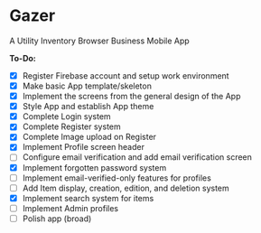 # Gazer

A Utility Inventory Browser Business Mobile App

**To-Do:**

- [x] Register Firebase account and setup work environment
- [x] Make basic App template/skeleton
- [x] Implement the screens from the general design of the App
- [x] Style App and establish App theme
- [x] Complete Login system
- [x] Complete Register system
- [x] Complete Image upload on Register
- [x] Implement Profile screen header
- [ ] Configure email verification and add email verification screen
- [x] Implement forgotten password system
- [ ] Implement email-verified-only features for profiles
- [ ] Add Item display, creation, edition, and deletion system
- [x] Implement search system for items
- [ ] Implement Admin profiles
- [ ] Polish app (broad)
